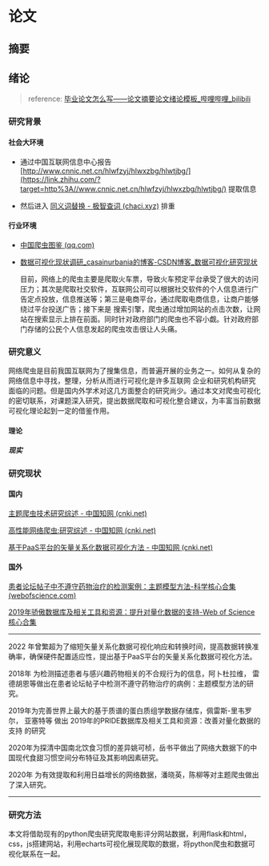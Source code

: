 # 论文

## 摘要

## 绪论

> reference: [毕业论文怎么写——论文摘要论文绪论模板_哔哩哔哩_bilibili](https://www.bilibili.com/video/BV1Au411X7w4?from=search&seid=13698240349928801897&spm_id_from=333.337.0.0)
>
> 

### 研究背景



#### 社会大环境

- 通过中国互联网信息中心报告[http://www.cnnic.net.cn/hlwfzyj/hlwxzbg/hlwtjbg/](https://link.zhihu.com/?target=http%3A//www.cnnic.net.cn/hlwfzyj/hlwxzbg/hlwtjbg/) 提取信息

- 然后进入 [同义词替换 - 极智查词 (chaci.xyz)](https://www.chaci.xyz/tool/tong.html)  排重



#### 行业环境

- [中国爬虫图鉴 (qq.com)](https://mp.weixin.qq.com/s/owfGEhjMrLmGRNatP8eDjg)

- [数据可视化现状调研_casainurbania的博客-CSDN博客_数据可视化研究现状](https://blog.csdn.net/weixin_39172380/article/details/108358882)

  

 	目前，网络上的爬虫主要是爬取火车票，导致火车预定平台承受了很大的访问压力；其次是爬取社交软件，互联网公司可以根据社交软件的个人信息进行广告定点投放，信息推送等；第三是电商平台，通过爬取电商信息，让商户能够绕过平台投送广告；接下来是 搜索引擎，爬虫通过增加网站的点击次数，让网站在搜索显示上排在前面。同时针对政府部门的爬虫也不容小觑。针对政府部门存储的公民个人信息发起的爬虫攻击很让人头痛。





### 研究意义

网络爬虫是目前我国互联网为了搜集信息，而普遍开展的业务之一。如何从复杂的网络信息中寻找，整理，分析从而进行可视化是许多互联网 企业和研究机构研究面临的问题。但是国内外学术对这几方面整合的研究尚少。通过本文对爬虫可视化的密切联系，对课题深入研究，提出数据爬取和可视化整合建议，为丰富当前数据可视化理论起到一定的借鉴作用。

#### 理论

##### 现实

### 研究现状

#### 国内

[主题爬虫技术研究综述 - 中国知网 (cnki.net)](https://kns.cnki.net/kcms/detail/detail.aspx?dbcode=CJFD&dbname=CJFDLAST2020&filename=JSYJ202004001&uniplatform=NZKPT&v=Dhm5rO5ZeYjpV5n6RuQ1mG8kqxQlc7V_J1T5QAXJAGgU_-bs7edLvE_m70H6CHmO)

[高性能网络爬虫:研究综述 - 中国知网 (cnki.net)](https://kns.cnki.net/kcms/detail/detail.aspx?dbcode=CJFD&dbname=CJFD2009&filename=JSJA200908009&uniplatform=NZKPT&v=8SdIj_amgfSF1Rgj65T-HunAUywJbAxyefurgQBjlmEglYpGcxpRlTxoxGme15hE)

[基于PaaS平台的矢量关系化数据可视化方法 - 中国知网 (cnki.net)](https://kns.cnki.net/kcms/detail/detail.aspx?dbcode=CJFD&dbname=CJFDAUTO&filename=HDZJ202203022&uniplatform=NZKPT&v=WpRUjYwsk9s2YS7ywblsWRLg11KGH5hhjXZi9ZP7pKendIvsTYm51YNRD0cUdGLQ)

#### 国外

[患者论坛帖子中不遵守药物治疗的检测案例：主题模型方法-科学核心合集 (webofscience.com)](https://www.webofscience.com/wos/woscc/full-record/WOS:000428245100002)

[2019年骄傲数据库及相关工具和资源：提升对量化数据的支持-Web of Science 核心合集](https://www.webofscience.com/wos/woscc/full-record/WOS:000462587400064)

------------------------------------------------

2022 年曾繁超为了缩短矢量关系化数据可视化响应和转换时间，提高数据转换准确率，确保硬件配置适应性，提出基于PaaS平台的矢量关系化数据可视化方法。

2018年 为检测描述患者与感兴趣药物相关的不合规行为的信息，阿卜杜拉维， 雷德胡恩等做出在患者论坛帖子中检测不遵守药物治疗的病例：主题模型方法的研究。

2019年为完善世界上最大的基于质谱的蛋白质组学数据存储库，佩雷斯-里韦罗尔， 亚塞特等 做出 2019年的PRIDE数据库及相关工具和资源：改善对量化数据的支持 的研究

2020年为探清中国南北饮食习惯的差异姚可桢，岳书平做出了网络大数据下的中国现代食甜习惯空间分布特征及其影响因素研究。

2020年 为有效提取和利用日益增长的网络数据，潘晓英，陈柳等对主题爬虫做出了深入研究。

--------------------------------------------------------

### 研究方法

本文将借助现有的python爬虫研究爬取电影评分网站数据，利用flask和html，css，js搭建网站，利用echarts可视化展现爬取的数据，将python爬虫和数据可视化联系在一起。
